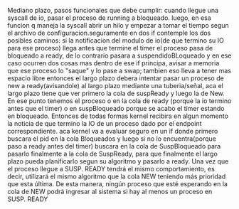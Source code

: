 Mediano plazo, pasos funcionales que debe cumplir:
cuando llegue una syscall de io, pasar el proceso de running a bloqueado.
luego, en esa funcion q maneja la syscall abrir un hilo y empezar a tomar el tiempo
segun el archivo de configuracion.seguramente en dos if contemple los dos posibles caminos:
si la notificacion del modulo de io(de que termino su IO para ese proceso) llega antes que termine el
timer el proceso pasa de bloqueado a ready, de lo contrario pasara a suspendidoBLoqueado
y en ese caso ocurren dos cosas mas dentro de ese if principa, avisar a memoria
que ese proceso lo "saque" y lo pase a swap; tambien eso lleva a tener mas
espacio libre entonces el largo plazo debera intentar pasar un proceso de new a ready(avisandole)
al largo plazo mediante una tuberia/señal, aca el largo plazo tiene que ver 
primero la cola de suspReady y luego la de New.
En ese punto tenemos el proceso o en la cola de ready (porque la io termino antes
que el timer) o en suspBloqueado porque se acabo el timer estando en bloqueado.
Entonces de todas formas kernel recibira en algun momento la noticia
de que termino la IO de un proceso dado por el endpoint correspondiente.
aca kernel va a evaluar seguro en un if donde primero buscara el pid en la
cola Bloqueados y luego si no lo encuentra(porque paso a ready antes del timer) buscara 
en la cola de SuspBloqueado para pasarlo finalmente a la cola de SuspReady, para que finalmente el 
largo plazo pueda planificarlo segun su algoritmo y pasarlo a ready.
Una vez que el proceso llegue a SUSP. READY tendrá el mismo comportamiento, es decir, utilizará el 
mismo algoritmo que la cola NEW teniendo más prioridad que esta última. De esta manera, ningún proceso que 
esté esperando en la cola de NEW podrá ingresar al sistema si hay al menos un proceso en SUSP. READY
